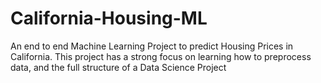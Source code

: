# California-Housing-ML
An end to end Machine Learning Project to predict Housing Prices in California.
This project has a strong focus on learning how to preprocess data, and the full structure of a Data Science Project
